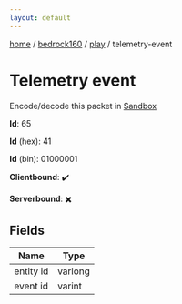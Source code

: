 ```yaml
---
layout: default
---
```


[home](/)  /  [bedrock160](/protocol/bedrock160)  /  [play](/protocol/bedrock160/play)  /  telemetry-event

# Telemetry event

Encode/decode this packet in [Sandbox](../../../sandbox/bedrock160#Play.TelemetryEvent)

**Id**: 65

**Id** (hex): 41

**Id** (bin): 01000001

**Clientbound**: ✔️

**Serverbound**: ✖️

## Fields

Name | Type
---|---
entity id | varlong
event id | varint
